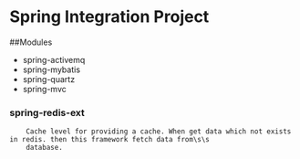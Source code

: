 # Spring Integration Project
##Modules
* spring-activemq
* spring-mybatis
* spring-quartz
* spring-mvc


### spring-redis-ext
        Cache level for providing a cache. When get data which not exists in redis. then this framework fetch data from\s\s
        database.
        
